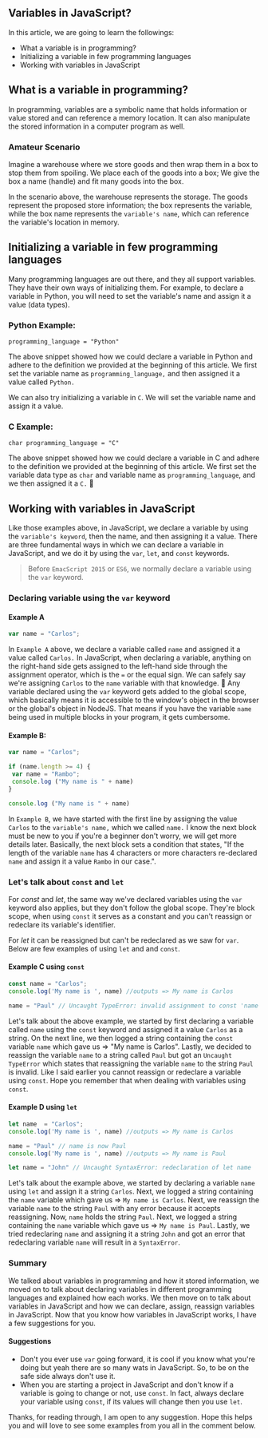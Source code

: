 ## Variables in JavaScript?

In this article, we are going to learn the followings:
- What a variable is in programming?
- Initializing a variable in few programming languages
- Working with variables in JavaScript

## What is a variable in programming?
In programming, variables are a symbolic name that holds information or value stored and can reference a memory location. It can also manipulate the stored information in a computer program as well. 

### Amateur Scenario
Imagine a warehouse where we store goods and then wrap them in a box to stop them from spoiling. We place each of the goods into a box; We give the box a name (handle) and 
fit many goods into the box.

In the scenario above, the warehouse represents the storage. The goods represent the proposed store information; the box represents the variable, while the box name represents the `variable's name`, which can reference the variable's location in memory.


## Initializing a variable in few programming languages
Many programming languages are out there, and they all support variables. They have their own ways of initializing them. For example, to declare a variable in Python, you will need to set the variable's name and assign it a value (data types).

### Python Example: 
```
programming_language = "Python"
```
The above snippet showed how we could declare a variable in Python and adhere to the definition we provided at the beginning of this article. We first set the variable name as `programming_language,` and then assigned it a value called `Python.` 

We can also try initializing a variable in `C`. We will set the variable name and assign it a value.

### C Example:
```
char programming_language = "C"
```
The above snippet showed how we could declare a variable in C and adhere to the definition we provided at the beginning of this article. We first set the variable data type as `char` and variable name as `programming_language`, and we then assigned it a `C.` 

## Working with variables in JavaScript
Like those examples above, in JavaScript, we declare a variable by using the `variable's keyword`, then the name, and then assigning it a value.
There are three fundamental ways in which we can declare a variable in JavaScript, and we do it by using the `var`,  `let`, and `const` keywords. 

>Before `EmacScript 2015` or `ES6`, we normally declare a variable using the `var` keyword.


### Declaring variable using the `var` keyword
#### Example A
```js
var name = "Carlos";
```
In `Example A` above, we declare a variable called `name` and assigned it a value called `Carlos.` In JavaScript, when declaring a variable, anything on the right-hand side gets assigned to the left-hand side through the assignment operator, which is the `=` or the equal sign. We can safely say we're assigning `Carlos` to the `name` variable with that knowledge.

Any variable declared using the `var` keyword gets added to the global scope, which basically means it is accessible to the window's object in the browser or the global's object in NodeJS. That means if you have the variable `name` being used in multiple blocks in your program, it gets cumbersome.


#### Example B: 
```js
var name = "Carlos";

if (name.length >= 4) {
 var name = "Rambo";
 console.log ("My name is " + name)
}

console.log ("My name is " + name)
```

In `Example B`,  we have started with the first line by assigning the value `Carlos` to the `variable's name,` which we called `name.` I know the next block must be new to you if you're a beginner don't worry, we will get more details later. Basically, the next block sets a condition that states, "If the length of the variable  `name` has  4 characters or more characters re-declared `name` and assign it 
 a value `Rambo` in our case.".


### Let's talk about `const` and  `let` 

For *const* and *let*, the same way we've declared variables using the `var` keyword also applies, but they don't follow the global scope. They're block scope, when using `const` it serves as a constant and you can't reassign or redeclare its variable's identifier.  

For *let* it can be reassigned but can't be redeclared as we saw for `var`. Below are few examples of using `let` and and `const`.

#### Example C using `const`
```js
const name = "Carlos";
console.log('My name is ', name) //outputs => My name is Carlos

name = "Paul" // Uncaught TypeError: invalid assignment to const 'name'
```
Let's talk about the above example, we started by first declaring a variable called `name` using the `const` keyword and assigned it a value `Carlos` as a string. On the next line, we then logged a string containing the `const` variable `name` which gave us => "My name is Carlos". Lastly, we decided to reassign the variable `name` to a string called `Paul` but got an `Uncaught TypeError` which states that reassigning the variable  `name` to the string `Paul` is invalid. Like I said earlier you cannot reassign or redeclare a variable using `const`. Hope you remember that when dealing with variables using `const`.

#### Example D using `let`
```js
let name  = "Carlos";
console.log('My name is ', name) //outputs => My name is Carlos

name = "Paul" // name is now Paul
console.log('My name is ', name) //outputs => My name is Paul

let name = "John" // Uncaught SyntaxError: redeclaration of let name
```
Let's talk about the example above, we started by declaring a variable `name` using `let` and assign it a string `Carlos`. Next, we logged a string containing the `name` variable which gave us => `My name is Carlos`. Next, we reassign the variable `name` to the string `Paul` with any error because it accepts reassigning. Now, `name` holds the string `Paul`. Next, we logged a string containing the `name` variable which gave us => `My name is Paul`.  Lastly, we tried redeclaring `name` and assigning it a string `John` and got an error that redeclaring variable `name` will result in a `SyntaxError`.

### Summary
We talked about variables in programming and how it stored information, we moved on to talk about declaring variables in different programming languages and explained how each works. We then move on to talk about variables in JavaScript and how we can declare, assign, reassign variables in JavaScript. Now that you know how variables in JavaScript works, I have a few suggestions for you.

#### Suggestions
- Don't you ever use `var` going forward, it is cool if you know what you're doing but yeah there are so many wats in JavaScript. So, to be on the safe side always don't use it.
- When you are starting a project in JavaScript and don't know if a variable is going to change or not, use `const`. In fact, always declare your variable using `const`, if its values will change then you use `let`.

Thanks, for reading through, I am open to any suggestion.
Hope this helps you and will love to see some examples from you all in the comment below.
